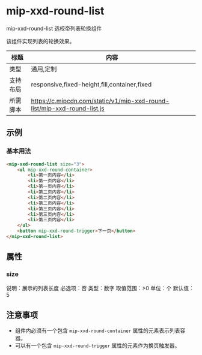 # mip-xxd-round-list

mip-xxd-round-list 选校帝列表轮换组件

该组件实现列表的轮换效果。

标题|内容
----|----
类型|通用,定制
支持布局|responsive,fixed-height,fill,container,fixed
所需脚本|https://c.mipcdn.com/static/v1/mip-xxd-round-list/mip-xxd-round-list.js

## 示例

### 基本用法
```html
<mip-xxd-round-list size="3">
    <ul mip-xxd-round-container>
        <li>第一页内容</li>
        <li>第一页内容</li>
        <li>第一页内容</li>
        <li>第二页内容</li>
        <li>第二页内容</li>
        <li>第二页内容</li>
        <li>第三页内容</li>
        <li>第三页内容</li>
        <li>第三页内容</li>
    </ul>
    <button mip-xxd-round-trigger>下一页</button>
</mip-xxd-round-list>
```

## 属性

### size

说明：展示的列表长度
必选项：否
类型：数字
取值范围：>0
单位：个
默认值：5

## 注意事项

- 组件内必须有一个包含 `mip-xxd-round-container` 属性的元素表示列表容器。
- 可以有一个包含 `mip-xxd-round-trigger` 属性的元素作为换页触发器。